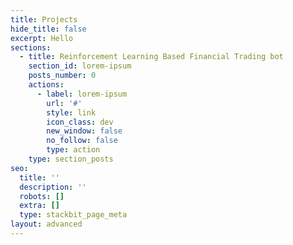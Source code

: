 ```yaml
---
title: Projects
hide_title: false
excerpt: Hello
sections:
  - title: Reinforcement Learning Based Financial Trading bot
    section_id: lorem-ipsum
    posts_number: 0
    actions:
      - label: lorem-ipsum
        url: '#'
        style: link
        icon_class: dev
        new_window: false
        no_follow: false
        type: action
    type: section_posts
seo:
  title: ''
  description: ''
  robots: []
  extra: []
  type: stackbit_page_meta
layout: advanced
---
```

